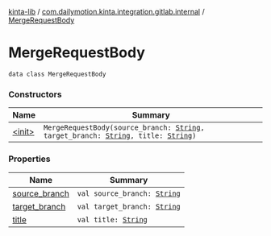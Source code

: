 [kinta-lib](../../index.md) / [com.dailymotion.kinta.integration.gitlab.internal](../index.md) / [MergeRequestBody](./index.md)

# MergeRequestBody

`data class MergeRequestBody`

### Constructors

| Name | Summary |
|---|---|
| [&lt;init&gt;](-init-.md) | `MergeRequestBody(source_branch: `[`String`](https://kotlinlang.org/api/latest/jvm/stdlib/kotlin/-string/index.html)`, target_branch: `[`String`](https://kotlinlang.org/api/latest/jvm/stdlib/kotlin/-string/index.html)`, title: `[`String`](https://kotlinlang.org/api/latest/jvm/stdlib/kotlin/-string/index.html)`)` |

### Properties

| Name | Summary |
|---|---|
| [source_branch](source_branch.md) | `val source_branch: `[`String`](https://kotlinlang.org/api/latest/jvm/stdlib/kotlin/-string/index.html) |
| [target_branch](target_branch.md) | `val target_branch: `[`String`](https://kotlinlang.org/api/latest/jvm/stdlib/kotlin/-string/index.html) |
| [title](title.md) | `val title: `[`String`](https://kotlinlang.org/api/latest/jvm/stdlib/kotlin/-string/index.html) |
